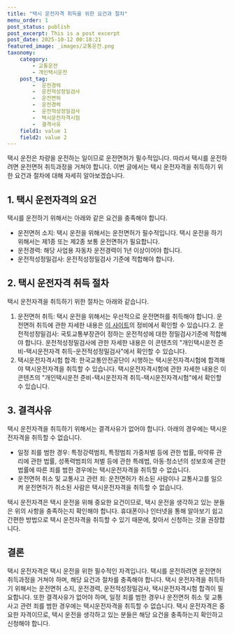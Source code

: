 ```yaml
---
title: "택시 운전자격 취득을 위한 요건과 절차"
menu_order: 1
post_status: publish
post_excerpt: This is a post excerpt
post_date: 2025-10-12 00:18:21
featured_image: _images/교통운전.png
taxonomy:
    category:
        - 교통운전
        - 개인택시운전
    post_tag:
        -  운전경력
        -  운전적성정밀검사
        -  운전면허
        -  운전경력
        -  운전적성정밀검사
        -  택시운전자격시험
        -  결격사유
    field1: value 1
    field2: value 2
---
```



택시 운전은 차량을 운전하는 일이므로 운전면허가 필수적입니다. 따라서 택시를 운전하려면 운전면허 취득과정을 거쳐야 합니다. 이번 글에서는 택시 운전자격을 취득하기 위한 요건과 절차에 대해 자세히 알아보겠습니다.

## 1. 택시 운전자격의 요건

택시를 운전하기 위해서는 아래와 같은 요건을 충족해야 합니다.

- 운전면허 소지: 택시 운전을 위해서는 운전면허가 필수적입니다. 택시 운전을 하기 위해서는 제1종 또는 제2종 보통 운전면허가 필요합니다.
- 운전경력: 해당 사업용 자동차 운전경력이 1년 이상이어야 합니다.
- 운전적성정밀검사: 운전적성정밀검사 기준에 적합해야 합니다.

## 2. 택시 운전자격 취득 절차

택시 운전자격을 취득하기 위한 절차는 아래와 같습니다.

1. 운전면허 취득: 택시 운전을 위해서는 우선적으로 운전면허를 취득해야 합니다. 운전면허 취득에 관한 자세한 내용은 [이 사이트](https://egov.kotsa.or.kr/portal/contents.do?menuCode=01050400)의 정비에서 확인할 수 있습니다.2. 운전적성정밀검사: 국토교통부장관이 정하는 운전적성에 대한 정밀검사기준에 적합해야 합니다. 운전적성정밀검사에 관한 자세한 내용은 이 콘텐츠의 "개인택시운전 준비-택시운전자격 취득-운전적성정밀검사"에서 확인할 수 있습니다.
3. 택시운전자격시험 합격: 한국교통안전공단이 시행하는 택시운전자격시험에 합격해야 택시운전자격을 취득할 수 있습니다. 택시운전자격시험에 관한 자세한 내용은 이 콘텐츠의 "개인택시운전 준비-택시운전자격 취득-택시운전자격시험"에서 확인할 수 있습니다.

## 3. 결격사유

택시 운전자격을 취득하기 위해서는 결격사유가 없어야 합니다. 아래의 경우에는 택시운전자격을 취득할 수 없습니다.

- 일정 죄를 범한 경우: 특정강력범죄, 특정범죄 가중처벌 등에 관한 법률, 마약류 관리에 관한 법률, 성폭력범죄의 처벌 등에 관한 특례법, 아동·청소년의 성보호에 관한 법률에 따른 죄를 범한 경우에는 택시운전자격을 취득할 수 없습니다.
- 운전면허 취소 및 교통사고 관련 죄: 운전면허가 취소된 사람이나 교통사고를 일으켜 운전면허가 취소된 사람은 택시운전자격을 취득할 수 없습니다.

택시 운전자격은 택시 운전을 위해 중요한 요건이므로, 택시 운전을 생각하고 있는 분들은 위의 사항을 충족하는지 확인해야 합니다. 휴대폰이나 인터넷을 통해 알아보기 쉽고 간편한 방법으로 택시 운전자격을 취득할 수 있기 때문에, 찾아서 신청하는 것을 권장합니다.

## 결론

택시 운전자격은 택시 운전을 위한 필수적인 자격입니다. 택시를 운전하려면 운전면허 취득과정을 거쳐야 하며, 해당 요건과 절차를 충족해야 합니다. 택시 운전자격을 취득하기 위해서는 운전면허 소지, 운전경력, 운전적성정밀검사, 택시운전자격시험 합격이 필요합니다. 또한 결격사유가 없어야 하며, 일정 죄를 범한 경우나 운전면허 취소 및 교통사고 관련 죄를 범한 경우에는 택시운전자격을 취득할 수 없습니다. 택시 운전자격은 중요한 자격이므로, 택시 운전을 생각하고 있는 분들은 해당 요건을 충족하는지 확인하고 신청해야 합니다.

